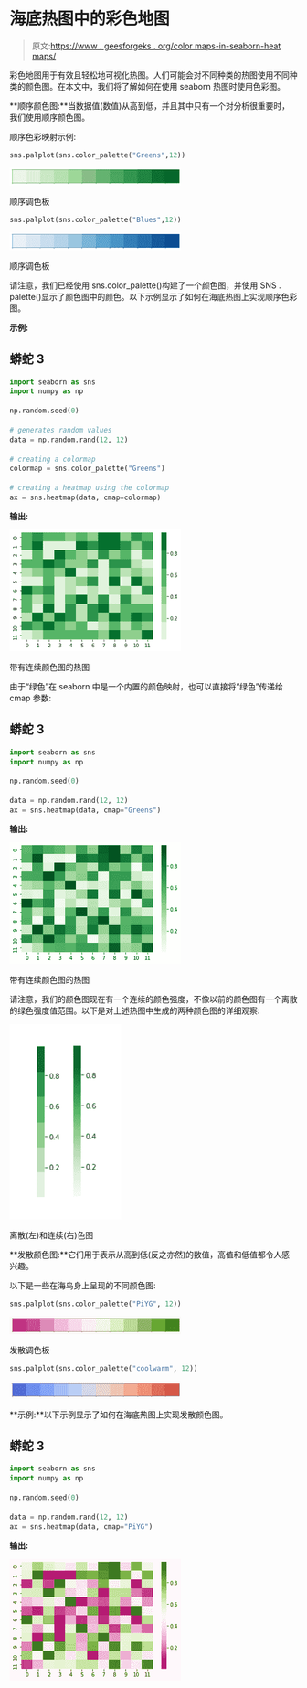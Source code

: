 # 海底热图中的彩色地图

> 原文:[https://www . geesforgeks . org/color maps-in-seaborn-heat maps/](https://www.geeksforgeeks.org/colormaps-in-seaborn-heatmaps/)

彩色地图用于有效且轻松地可视化热图。人们可能会对不同种类的热图使用不同种类的颜色图。在本文中，我们将了解如何在使用 seaborn 热图时使用色彩图。

**顺序颜色图:**当数据值(数值)从高到低，并且其中只有一个对分析很重要时，我们使用顺序颜色图。

顺序色彩映射示例:

```py
sns.palplot(sns.color_palette("Greens",12))

```

![](img/240da7c1cd063c7f1eef9304123668c7.png)

顺序调色板

```py
sns.palplot(sns.color_palette("Blues",12))

```

![](img/43840110841d200eac99e07355a2915a.png)

顺序调色板

请注意，我们已经使用 sns.color_palette()构建了一个颜色图，并使用 SNS . palette()显示了颜色图中的颜色。以下示例显示了如何在海底热图上实现顺序色彩图。

**示例:**

## 蟒蛇 3

```py
import seaborn as sns
import numpy as np

np.random.seed(0)

# generates random values
data = np.random.rand(12, 12)

# creating a colormap
colormap = sns.color_palette("Greens")

# creating a heatmap using the colormap
ax = sns.heatmap(data, cmap=colormap)
```

**输出:**

![](img/da311ea35b58bda7814f5d74d657cf2b.png)

带有连续颜色图的热图

由于“绿色”在 seaborn 中是一个内置的颜色映射，也可以直接将“绿色”传递给 cmap 参数:

## 蟒蛇 3

```py
import seaborn as sns
import numpy as np

np.random.seed(0)

data = np.random.rand(12, 12)
ax = sns.heatmap(data, cmap="Greens")
```

**输出:**

![](img/ed77af91f399c05ab7f8919067621e8c.png)

带有连续颜色图的热图

请注意，我们的颜色图现在有一个连续的颜色强度，不像以前的颜色图有一个离散的绿色强度值范围。以下是对上述热图中生成的两种颜色图的详细观察:

![](img/a3e7eb0333a29c3bc97f630e5a5deee3.png)

离散(左)和连续(右)色图

**发散颜色图:**它们用于表示从高到低(反之亦然)的数值，高值和低值都令人感兴趣。

以下是一些在海鸟身上呈现的不同颜色图:

```py
sns.palplot(sns.color_palette("PiYG", 12))

```

![](img/e854160a2dff32db6e56ea41c4663768.png)

发散调色板

```py
sns.palplot(sns.color_palette("coolwarm", 12))
```

![](img/bf4690ea6820d5ac07c8f37b6a965431.png)

**示例:**以下示例显示了如何在海底热图上实现发散颜色图。

## 蟒蛇 3

```py
import seaborn as sns
import numpy as np

np.random.seed(0)

data = np.random.rand(12, 12)
ax = sns.heatmap(data, cmap="PiYG")
```

**输出:**

![](img/cdfbff5452d9f55d0ce0c4a34ee9d858.png)